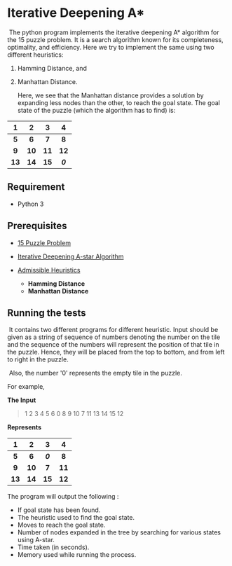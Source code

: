 # Iterative Deepening A*

​	The python program implements the iterative deepening A* algorithm for the 15 puzzle problem. It is a search algorithm known for its completeness, optimality, and efficiency. Here we try to implement the same using two different heuristics:

1. Hamming Distance, and

2. Manhattan Distance.

   Here, we see that the Manhattan distance provides a solution by expanding less nodes than the other, to reach the goal state. The goal state of the puzzle (which the algorithm has to find) is:

|   1    |   2    |   3    |    4    |
| :----: | :----: | :----: | :-----: |
| **5**  | **6**  | **7**  |  **8**  |
| **9**  | **10** | **11** | **12**  |
| **13** | **14** | **15** | **_0_** |



## Requirement

* Python 3



## Prerequisites

* [15 Puzzle Problem](https://en.wikipedia.org/wiki/15_puzzle)

* [Iterative Deepening A-star Algorithm](https://en.wikipedia.org/wiki/Iterative_deepening_A*)

* [Admissible Heuristics](https://en.wikipedia.org/wiki/Admissible_heuristic)

  * **Hamming Distance**
  * **Manhattan Distance**

  

## Running the tests

​	It contains two different programs for different heuristic. Input should be given as a string of sequence of numbers denoting the number on the tile and the sequence of the numbers will represent the position of that tile in the puzzle. Hence, they will be placed from the top to bottom, and from left to right in the puzzle.

​	Also, the number '0' represents the empty tile in the puzzle.

For example,

**The Input**

> 1 2 3 4 5 6 0 8 9 10 7 11 13 14 15 12

**Represents**

|   1    |   2    |    3    |   4    |
| :----: | :----: | :-----: | :----: |
| **5**  | **6**  | **_0_** | **8**  |
| **9**  | **10** |  **7**  | **11** |
| **13** | **14** | **15**  | **12** |



The program will output the following :

* If goal state has been found.
* The heuristic used to find the goal state.
* Moves to reach the goal state.
* Number of nodes expanded in the tree by searching for various states using A-star.
* Time taken (in seconds).
* Memory used while running the process.








